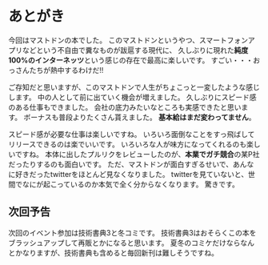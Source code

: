 # あとがき

今回はマストドンの本でした。
このマストドンというやつ、スマートフォンアプリなどという不自由で糞なものが跋扈する現代に、
久しぶりに現れた**純度100%のインターネッツ**という感じの存在で最高に楽しいです。
すごい・・・おっさんたちが熱中するわけだ!!

ご存知だと思いますが、このマストドンで人生がちょこっと一変したような感じします。
中の人として前に出ていく機会が増えました。
久しぶりにスピード感のある仕事もできました。
会社の底力みたいなところも実感できたと思います。
ボーナスも普段よりたくさん貰えました。
**基本給はまだ変わってません**。

スピード感が必要な仕事は楽しいですね。
いろいろ面倒なことをすっ飛ばしてリリースできるのは楽でいいです。
いろいろな人が味方になってくれるのも楽しいですね。
本体に出したプルリクをレビューしたのが、**本業でガチ競合**の某P社だったりするのも面白いです。
ただ、マストドンが面白すぎるせいで、あんなに好きだったtwitterをほとんど見なくなりました。
twitterを見ていないと、世間でなにが起こっているのか本気で全く分からなくなります。
驚きです。

## 次回予告

次回のイベント参加は技術書典3と冬コミです。
技術書典3はおそらくこの本をブラッシュアップして再販とかになると思います。
夏冬のコミケだけならなんとかなりますが、技術書典も含めると毎回新刊は難しそうですね。
